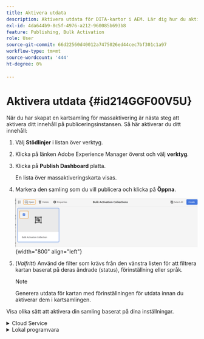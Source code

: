 ```yaml
---
title: Aktivera utdata
description: Aktivera utdata för DITA-kartor i AEM. Lär dig hur du aktiverar ditt innehåll på publiceringsinstansen.
exl-id: 4da644b9-8c5f-4976-a212-960085b693b8
feature: Publishing, Bulk Activation
role: User
source-git-commit: 66d22560d40012a7475026ed44cec7bf301c1a97
workflow-type: tm+mt
source-wordcount: '444'
ht-degree: 0%

---
```


# Aktivera utdata {#id214GGF00V5U}

När du har skapat en kartsamling för massaktivering är nästa steg att aktivera ditt innehåll på publiceringsinstansen. Så här aktiverar du ditt innehåll:

1. Välj **Stödlinjer** i listan över verktyg.

1. Klicka på länken Adobe Experience Manager överst och välj **verktyg**.

1. Klicka på **Publish Dashboard** platta.

   En lista över massaktiveringskarta visas.

1. Markera den samling som du vill publicera och klicka på **Öppna**.

   ![](images/bulk-activation-collection-open.png){width="800" align="left"}

1. \(*Valfritt*\) Använd de filter som krävs från den vänstra listen för att filtrera kartan baserat på deras ändrade \(status\), förinställning eller språk.

   >[!NOTE]
   >
   >Generera utdata för kartan med förinställningen för utdata innan du aktiverar dem i kartsamlingen.


Visa olika sätt att aktivera din samling baserat på dina inställningar.

<details>
<summary> Cloud Service </summary>

![masssamling-publicera på molntjänst](images/bulk-activation-collection-quick-publish-CS.png){width="650" align="left"}

Du kan aktivera utdata för **Förhandsgranska** eller **Publicera** -instanser.

**Förhandsgranska**

* Om du vill aktivera utdata för markerade kartor väljer du förgenererade kartor och väljer **Publicera till** > **Förhandsgranska**.
* Om du vill aktivera utdata för alla DITA-kartor med deras konfigurerade förinställningar markerar du kryssrutan bredvid **Karta** kolumn och sedan markera **Publicera till** > **Publicera**.


**Publicera**

* Om du vill aktivera utdata för markerade kartor väljer du förgenererade kartor och väljer **Publicera till** > **Publicera**.

* Om du vill aktivera utdata för alla DITA-kartor med deras konfigurerade förinställningar markerar du kryssrutan bredvid kartan (kolumn) och väljer sedan **Publicera till** > **Publicera**.


>[!NOTE]
> 
> Kryssrutan för en karteutdata är bara aktiverad om du har genererat utdata för en karta.

Ett meddelande om att kartan lyckades visas när kartutdata är köade för publicering.

När utdata har aktiverats för de markerade mappfilerna uppdateras fliken för granskningshistorik och de senaste aktiverade utdata visas överst. The **Publicerad** -kolumnen uppdateras med publiceringsdatumet och -tiden.

</details>

<details>    
<summary>  Lokal programvara </summary>


Gör något av följande:

* Om du vill aktivera utdata för markerade kartor väljer du förgenererade kartor och väljer **Snabbpublicering**.
* Om du vill aktivera utdata för alla DITA-kartor med deras konfigurerade förinställningar markerar du kryssrutan bredvid kartan (kolumn) och väljer sedan **Snabbpublicering.**
  ![bulk-collection-publish](images/bulk-activation-collection-quick-publish.png){width="650" align="left"}

  >[!NOTE]
  > 
  >Kryssrutan för en karteutdata är bara aktiverad om du har genererat utdata för en karta.


Ett meddelande om att kartan lyckades visas när kartutdata är köade för publicering.

När utdata har aktiverats för de markerade mappfilerna uppdateras fliken för granskningshistorik och de senaste aktiverade utdata visas överst. The **Publicerad** -kolumnen uppdateras med publiceringsdatumet och -tiden.

**Överordnat ämne: **[Massaktivering av publicerat innehåll](conf-bulk-activation.md)
